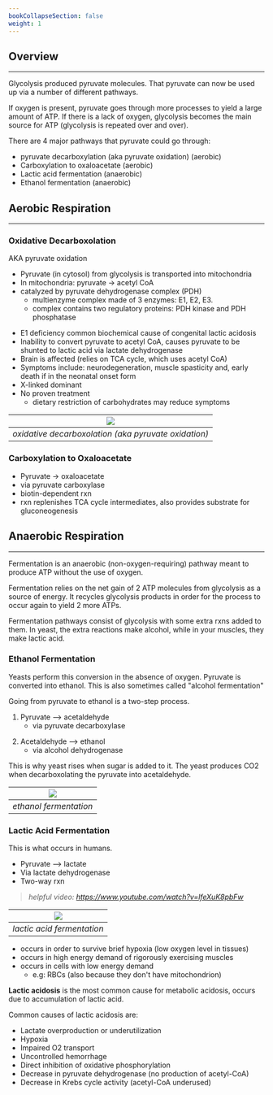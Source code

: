 ```yaml
---
bookCollapseSection: false
weight: 1
---
```


## **Overview**
---

Glycolysis produced pyruvate molecules. That pyruvate can now be used up via a number of different pathways.

If oxygen is present, pyruvate goes through more processes to yield a large amount of ATP. If there is a lack of oxygen, glycolysis becomes the main source for ATP (glycolysis is repeated over and over).

There are 4 major pathways that pyruvate could go through:

* pyruvate decarboxylation (aka pyruvate oxidation) (aerobic)
* Carboxylation to oxaloacetate (aerobic)
* Lactic acid fermentation (anaerobic)
* Ethanol fermentation (anaerobic)

## **Aerobic Respiration**
---

### **Oxidative Decarboxolation**

AKA pyruvate oxidation

* Pyruvate (in cytosol) from glycolysis is transported into mitochondria
* In mitochondria: pyruvate -> acetyl CoA
* catalyzed by pyruvate dehydrogenase complex (PDH)
    * multienzyme complex made of 3 enzymes: E1, E2, E3.
    * complex contains two regulatory proteins: PDH kinase and PDH phosphatase
<!-- -->
* E1 deficiency common biochemical cause of congenital lactic acidosis
* Inability to convert pyruvate to acetyl CoA, causes pyruvate to be shunted to lactic acid via lactate dehydrogenase
* Brain is affected (relies on TCA cycle, which uses acetyl CoA)
* Symptoms include: neurodegeneration, muscle spasticity and, early death if in the neonatal onset form
* X-linked dominant
* No proven treatment
    * dietary restriction of carbohydrates may reduce symptoms

|![](https://cdn.kastatic.org/ka-perseus-images/a93caa9342414da215594680e06b0e25a4fca5eb.png)|
|:--:|
|*oxidative decarboxolation (aka pyruvate oxidation)*|

### **Carboxylation to Oxaloacetate**

* Pyruvate -> oxaloacetate
* via pyruvate carboxylase
* biotin-dependent rxn
* rxn replenishes TCA cycle intermediates, also provides substrate for gluconeogenesis

## **Anaerobic Respiration**
---

Fermentation is an anaerobic (non-oxygen-requiring) pathway meant to produce ATP without the use of oxygen.

Fermentation relies on the net gain of 2 ATP molecules from glycolysis as a source of energy. It recycles glycolysis products in order for the process to occur again to yield 2 more ATPs.

Fermentation pathways consist of glycolysis with some extra rxns added to them. In yeast, the extra reactions make alcohol, while in your muscles, they make lactic acid.

### **Ethanol Fermentation**

Yeasts perform this conversion in the absence of oxygen. Pyruvate is converted into ethanol. This is also sometimes called "alcohol fermentation"

Going from pyruvate to ethanol is a two-step process.

1. Pyruvate --> acetaldehyde
    * via pyruvate decarboxylase
<!-- -->
2. Acetaldehyde --> ethanol
    * via alcohol dehydrogenase

This is why yeast rises when sugar is added to it. The yeast produces CO2 when decarboxolating the pyruvate into acetaldehyde.

|![](https://cdn.kastatic.org/ka-perseus-images/95be5e3a235711613dca5377ed13113aa181c4a7.png)|
|:--:|
|*ethanol fermentation*|

### **Lactic Acid Fermentation**

This is what occurs in humans.

* Pyruvate --> lactate
* Via lactate dehydrogenase
* Two-way rxn

> *helpful video: https://www.youtube.com/watch?v=lfeXuK8pbFw*

|![](https://cdn.kastatic.org/ka-perseus-images/6cd39322c5448333812f01ca4e930b8af0c316c8.png)|
|:--:|
|*lactic acid fermentation*|

* occurs in order to survive brief hypoxia (low oxygen level in tissues)
* occurs in high energy demand of rigorously exercising muscles
* occurs in cells with low energy demand
    * e.g: RBCs (also because they don't have mitochondrion)


**Lactic acidosis** is the most common cause for metabolic acidosis, occurs due to accumulation of lactic acid.

Common causes of lactic acidosis are:

* Lactate overproduction or underutilization
* Hypoxia
* Impaired O2 transport
* Uncontrolled hemorrhage
* Direct inhibition of oxidative phosphorylation
* Decrease in pyruvate dehydrogenase (no production of acetyl-CoA)
* Decrease in Krebs cycle activity (acetyl-CoA underused)
